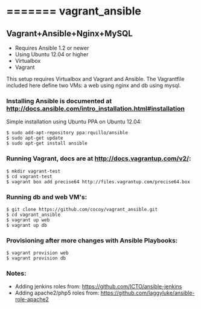 =======
vagrant_ansible
===============

## Vagrant+Ansible+Nginx+MySQL 

- Requires Ansible 1.2 or newer
- Using Ubuntu 12.04 or higher
- Virtualbox 
- Vagrant

This setup requires Virtualbox and Vagrant and Ansible. 
The Vagrantfile included here define two VMs: a web using nginx and db using mysql. 


### Installing Ansible is documented at http://docs.ansible.com/intro_installation.html#installation
  
  Simple installation using Ubuntu PPA on Ubuntu 12.04: 

    $ sudo add-apt-repository ppa:rquillo/ansible
    $ sudo apt-get update
    $ sudo apt-get install ansible     


### Running Vagrant, docs are at http://docs.vagrantup.com/v2/:

    $ mkdir vagrant-test
    $ cd vagrant-test
    $ vagrant box add precise64 http://files.vagrantup.com/precise64.box


### Running db and web VM's: 

    $ git clone https://github.com/cocoy/vagrant_ansible.git
    $ cd vagrant_ansible 
    $ vagrant up web 
    $ vagrant up db 

### Provisioning after more changes with Ansible Playbooks:

    $ vagrant provision web 
    $ vagrant provision db 

### Notes:

   * Adding jenkins roles from: https://github.com/ICTO/ansible-jenkins
   * Adding apache2/php5 roles from: https://github.com/laggyluke/ansible-role-apache2

